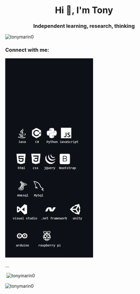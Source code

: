 <h1 align="center">Hi 👋, I'm Tony</h1>
<h3 align="center">Independent learning, research, thinking</h3>

<p align="left"> <img src="https://komarev.com/ghpvc/?username=tonymarin0&label=Profile%20views&color=0e75b6&style=flat" alt="tonymarin0" /> </p>

<h3 align="left">Connect with me:</h3>
<p align="left">
</p>

<img src="https://github.com/tonymarin0/tonymarin0/blob/master/github_logos13.png" alt="ok"> </a> </p>

<!-- <p><img align="left" src="https://github-readme-stats.vercel.app/api/top-langs?username=tonymarin0&show_icons=true&locale=en&layout=compact" alt="tonymarin0" /></p>
!-->

<p align="left">...
</p>

<p>&nbsp;<img align="center" src="https://github-readme-stats.vercel.app/api?username=tonymarin0&show_icons=true&locale=en" alt="tonymarin0" /></p>

<p><img align="center" src="https://github-readme-streak-stats.herokuapp.com/?user=tonymarin0&" alt="tonymarin0" /></p>

